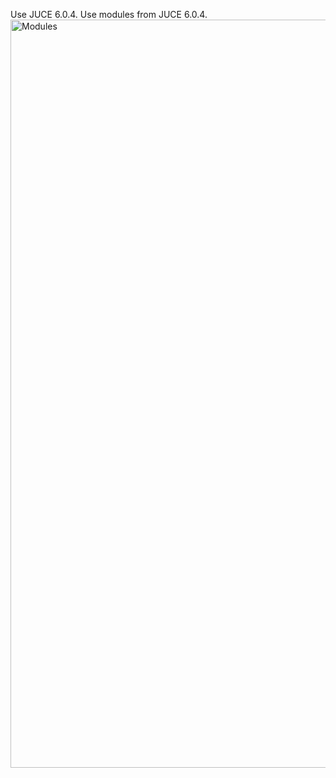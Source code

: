 Use JUCE 6.0.4.
Use modules from JUCE 6.0.4.
<img width="1197" alt="Modules" src="https://github.com/user-attachments/assets/491c8661-1b08-4ea2-bc8d-a388b1343184">
